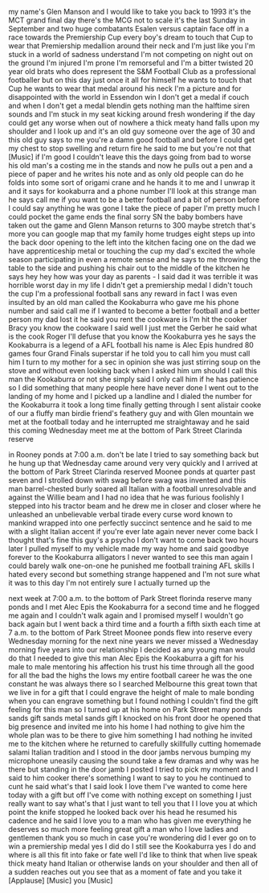 
my name&#39;s Glen Manson and I would like
to take you back to 1993
it&#39;s the MCT grand final day there&#39;s the
MCG not to scale it&#39;s the last Sunday in
September and two huge combatants Esalen
versus captain face off in a race
towards the Premiership Cup every boy&#39;s
dream to touch that Cup to wear that
Premiership medallion around their neck
and I&#39;m just like you I&#39;m stuck in a
world of sadness understand I&#39;m not
competing on night out on the ground I&#39;m
injured I&#39;m prone I&#39;m remorseful
and I&#39;m a bitter twisted 20 year old
brats who does represent the S&amp;M
Football Club as a professional
footballer but on this day just once it
all for himself
he wants to touch that Cup he wants to
wear that medal around his neck I&#39;m a
picture and for disappointed with the
world in Essendon win I don&#39;t get a
medal if couch and when I don&#39;t get a
medal blendin gets nothing
man the halftime siren sounds and I&#39;m
stuck in my seat kicking around fresh
wondering if the day could get any worse
when out of nowhere a thick meaty hand
falls upon my shoulder and I look up and
it&#39;s an old guy someone over the age of
30 and this old guy says to me you&#39;re a
damn good football and before I could
get my chest to stop swelling and return
fire he said to me but you&#39;re not that
[Music]
if I&#39;m good
I couldn&#39;t leave this the days going
from bad to worse his old man&#39;s a
costing me in the stands and now he
pulls out a pen and a piece of paper and
he writes his note and as only old
people can do he folds into some sort of
origami crane and he hands it to me and
I unwrap it and it says for kookaburra
and a phone number I&#39;ll look at this
strange man he says call me if you want
to be a better football and a bit of
person before I could say anything he
was gone I take the piece of paper I&#39;m
pretty much I could pocket the game ends
the final sorry SN the baby bombers have
taken out the game and Glenn Manson
returns to 300 maybe stretch that&#39;s more
you can google map that my family home
trudges eight steps up into the back
door opening to the left into the
kitchen facing one on the dad we have
apprenticeship metal or touching the cup
my dad&#39;s excited the whole season
participating in even a remote sense and
he says to me throwing the table to the
side and pushing his chair out to the
middle of the kitchen he says hey hey
how was your day as parents - I said dad
it was terrible it was horrible worst
day in my life I didn&#39;t get a
premiership medal I didn&#39;t touch the cup
I&#39;m a professional football sans any
reward in fact I was even insulted by an
old man called the Kookaburra who gave
me his phone number and said call me if
I wanted to become a better football
and a better person my dad lost it he
said you rent the cookware is I&#39;m hit
the cooker Bracy you know the cookware I
said well I just met the Gerber he said
what is the cook Roger I&#39;ll defuse that
you know the Kookaburra yes he says the
Kookaburra is a legend of a AFL football
his name is Alec Epis hundred 80 games
four Grand Finals superstar if he told
you to call him you must call him I turn
to my mother for a sec
in opinion she was just stirring soup on
the stove and without even looking back
when I asked him um should I call this
man the Kookaburra or not she simply
said I only call him if he has patience
so I did something that many people here
have never done I went out to the
landing of my home and I picked up a
landline and I dialed the number for the
Kookaburra it took a long time finally
getting through I sent alistair cooke of
our a fluffy man birdie friend&#39;s
feathery guy and with Glen mountain we
met at the football today and he
interrupted me straightaway and he said
this coming Wednesday meet me at the
bottom of Park Street Clarinda reserve

in Rooney ponds at 7:00 a.m. don&#39;t be
late I tried to say something back but
he hung up that Wednesday came around
very very quickly and I arrived at the
bottom of Park Street Clarinda reserved
Moonee ponds at quarter past seven and I
strolled down with swag before swag was
invented and this man barrel-chested
burly soared all Italian with a football
unresolvable and against the Willie beam
and I had no idea that he was furious
foolishly I stepped into his tractor
beam and he drew me in closer and closer
where he unleashed an unbelievable
verbal tirade every curse word known to
mankind wrapped into one perfectly
succinct sentence and he said to me with
a slight Italian accent if you&#39;re ever
late again never never come back I
thought that&#39;s fine
this guy&#39;s a psycho
I don&#39;t want to come back two hours
later I pulled myself to my vehicle made
my way home and said goodbye forever to
the Kookaburra alligators I never wanted
to see this man again I could barely
walk one-on-one he punished me football
training AFL skills I hated every second
but something strange happened and I&#39;m
not sure what it was to this day I&#39;m not
entirely sure I actually turned up the

next week at 7:00 a.m. to the bottom of
Park Street florinda reserve many ponds
and I met Alec Epis the Kookaburra for a
second time and he flogged me again and
I couldn&#39;t walk again and I promised
myself I wouldn&#39;t go back again but I
went back a third time and a fourth a
fifth sixth each time at 7 a.m. to the
bottom of Park Street Moonee ponds flew
into reserve every Wednesday morning for
the next nine years we never missed a
Wednesday morning five years into our
relationship I decided as any young man
would do that I needed to give this man
Alec Epis the Kookaburra a gift for his
male to male mentoring his affection his
trust his time through all the good for
all the bad the highs the lows my entire
football career he was the one constant
he was always there so I searched
Melbourne this great town that we live
in for a gift that I could engrave the
height of male to male bonding when you
can engrave something
but I found nothing I couldn&#39;t find the
gift feeling for this man
so I turned up at his home on Park
Street many ponds sands gift sands metal
sands gift I knocked on his front door
he opened that big presence and invited
me into his home I had nothing to give
him the whole plan was to be there to
give him something I had nothing he
invited me to the kitchen where he
returned to carefully skillfully cutting
homemade salami Italian tradition and I
stood in the door jambs nervous bumping
my microphone uneasily causing the sound
take a few dramas and why was he there
but standing in the door jamb I posted I
tried to pick my moment and I said to
him cooker there&#39;s something I want to
say to you
he continued to cunt he said what&#39;s that
I said look I love them I&#39;ve wanted to
come here today with a gift but off I&#39;ve
come with nothing except on something I
just really want to say what&#39;s that I
just want to tell you that I I love you
at which point the knife stopped he
looked back over his head he resumed his
cadence and he said I love you to a man
who has given me everything he deserves
so much more feeling great gift a man
who I love ladies and gentlemen thank
you so much in case you&#39;re wondering did
I ever go on to win a premiership medal
yes I did do I still see the Kookaburra
yes I do and where is all this fit into
fake or fate well I&#39;d like to think that
when live speak thick meaty hand Italian
or otherwise lands on your shoulder and
then all of a sudden reaches out you see
that as a moment of fate and you take it
[Applause]
[Music]
you
[Music]
